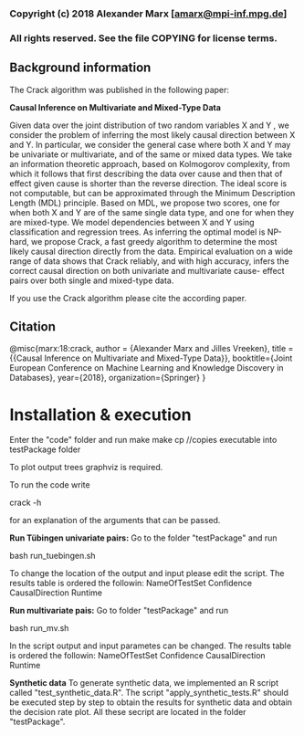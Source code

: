 ### Copyright (c) 2018  Alexander Marx  [amarx@mpi-inf.mpg.de]
### All rights reserved.  See the file COPYING for license terms. 

## Background information

The Crack algorithm was published in the following paper:

**Causal Inference on Multivariate and Mixed-Type Data**

Given data over the joint distribution of two random variables X and Y , we consider the problem of inferring the most likely causal direction between
X and Y. In particular, we consider the general case where both X and Y may be univariate or multivariate, and of the same or mixed data types. We
take an information theoretic approach, based on Kolmogorov complexity, from which it follows that first describing the data over cause and then that
of effect given cause is shorter than the reverse direction.
The ideal score is not computable, but can be approximated through the Minimum Description Length (MDL) principle. Based on MDL, we propose
two scores, one for when both X and Y are of the same single data type, and one for when they are mixed-type. We model dependencies between
X and Y using classification and regression trees. As inferring the optimal model is NP-hard, we propose Crack, a fast greedy algorithm to determine
the most likely causal direction directly from the data.
Empirical evaluation on a wide range of data shows that Crack reliably, and with high accuracy, infers the correct causal direction on both univariate
and multivariate cause- effect pairs over both single and mixed-type data.

If you use the Crack algorithm please cite the according paper.

## Citation

@misc{marx:18:crack,
    author = {Alexander Marx and Jilles Vreeken},
    title = {{Causal Inference on Multivariate and Mixed-Type Data}},
    booktitle={Joint European Conference on Machine Learning and Knowledge Discovery in Databases},
    year={2018},
    organization={Springer}
}

# Installation & execution
Enter the "code" folder and run
make
make cp     //copies executable into testPackage folder

To plot output trees graphviz is required.

To run the code write

crack -h

for an explanation of the arguments that can be passed.

**Run Tübingen univariate pairs:**
Go to the folder "testPackage" and run

bash run_tuebingen.sh

To change the location of the output and input please edit the script.
The results table is ordered the followin:
NameOfTestSet   Confidence  CausalDirection Runtime

**Run multivariate pais:**
Go to folder "testPackage" and run

bash run_mv.sh

In the script output and input parametes can be changed.
The results table is ordered the followin:
NameOfTestSet   Confidence  CausalDirection Runtime

**Synthetic data**
To generate synthetic data, we implemented an R script called "test_synthetic_data.R". The script
"apply_synthetic_tests.R" should be executed step by step to obtain the results for synthetic data
and obtain the decision rate plot. All these secript are located in the folder "testPackage".

